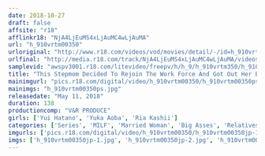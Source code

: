 ```yaml
---
date: 2018-10-27
draft: false
affsite: "r18"
afflinkr18: "NjA4LjEuMS4xLjAuMC4wLjAuMA"
url: "h_910vrtm00350"
urloriginal: "http://www.r18.com/videos/vod/movies/detail/-/id=h_910vrtm00350"
urlfinal: "http://media.r18.com/track/NjA4LjEuMS4xLjAuMC4wLjAuMA/videos/vod/movies/detail/-/id=h_910vrtm00350"
samplevid: "awspv3001.r18.com/litevideo/freepv/h/h_9/h_910vrtm350/h_910vrtm350_dmb_w.mp4"
title: "This Stepmom Decided To Rejoin The Work Force And Got Out Her Business Suits! When Her Son Saw Her Panty Lines Showing On Her Tight Ass, He Could No Longer Resist And Slipped His Dick Right In! She Came Over And Over Again In Furious Ass Slapping Ecstasy That She Had Never Before Experienced With Her Husband! 2"
mainimgurl: "pics.r18.com/digital/video/h_910vrtm00350/h_910vrtm00350ps.jpg"
mainimgs: "h_910vrtm00350ps.jpg"
releasedate: "May 11, 2018"
duration: 138
productioncomp: "V&R PRODUCE"
girls: ['Yui Hatano', 'Yuka Aoba', 'Ria Kashii']
categories: ['Series', 'MILF', 'Married Woman', 'Big Asses', 'Relatives', 'Variety', 'Foot Fetish', 'Nymphomaniac', 'Creampie', 'Footjob']
imgurls: ['pics.r18.com/digital/video/h_910vrtm00350/h_910vrtm00350jp-1.jpg', 'pics.r18.com/digital/video/h_910vrtm00350/h_910vrtm00350jp-2.jpg', 'pics.r18.com/digital/video/h_910vrtm00350/h_910vrtm00350jp-3.jpg', 'pics.r18.com/digital/video/h_910vrtm00350/h_910vrtm00350jp-4.jpg', 'pics.r18.com/digital/video/h_910vrtm00350/h_910vrtm00350jp-5.jpg', 'pics.r18.com/digital/video/h_910vrtm00350/h_910vrtm00350jp-6.jpg', 'pics.r18.com/digital/video/h_910vrtm00350/h_910vrtm00350jp-7.jpg', 'pics.r18.com/digital/video/h_910vrtm00350/h_910vrtm00350jp-8.jpg', 'pics.r18.com/digital/video/h_910vrtm00350/h_910vrtm00350jp-9.jpg', 'pics.r18.com/digital/video/h_910vrtm00350/h_910vrtm00350jp-10.jpg', 'pics.r18.com/digital/video/h_910vrtm00350/h_910vrtm00350jp-11.jpg', 'pics.r18.com/digital/video/h_910vrtm00350/h_910vrtm00350jp-12.jpg', 'pics.r18.com/digital/video/h_910vrtm00350/h_910vrtm00350jp-13.jpg', 'pics.r18.com/digital/video/h_910vrtm00350/h_910vrtm00350jp-14.jpg', 'pics.r18.com/digital/video/h_910vrtm00350/h_910vrtm00350jp-15.jpg', 'pics.r18.com/digital/video/h_910vrtm00350/h_910vrtm00350jp-16.jpg', 'pics.r18.com/digital/video/h_910vrtm00350/h_910vrtm00350jp-17.jpg', 'pics.r18.com/digital/video/h_910vrtm00350/h_910vrtm00350jp-18.jpg', 'pics.r18.com/digital/video/h_910vrtm00350/h_910vrtm00350jp-19.jpg', 'pics.r18.com/digital/video/h_910vrtm00350/h_910vrtm00350jp-20.jpg']
imgs: ['h_910vrtm00350jp-1.jpg', 'h_910vrtm00350jp-2.jpg', 'h_910vrtm00350jp-3.jpg', 'h_910vrtm00350jp-4.jpg', 'h_910vrtm00350jp-5.jpg', 'h_910vrtm00350jp-6.jpg', 'h_910vrtm00350jp-7.jpg', 'h_910vrtm00350jp-8.jpg', 'h_910vrtm00350jp-9.jpg', 'h_910vrtm00350jp-10.jpg', 'h_910vrtm00350jp-11.jpg', 'h_910vrtm00350jp-12.jpg', 'h_910vrtm00350jp-13.jpg', 'h_910vrtm00350jp-14.jpg', 'h_910vrtm00350jp-15.jpg', 'h_910vrtm00350jp-16.jpg', 'h_910vrtm00350jp-17.jpg', 'h_910vrtm00350jp-18.jpg', 'h_910vrtm00350jp-19.jpg', 'h_910vrtm00350jp-20.jpg']
---
```

